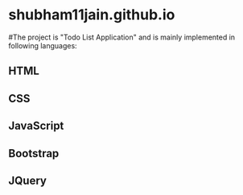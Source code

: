 # shubham11jain.github.io

#The project is "Todo List Application" and is mainly implemented in following languages:

## HTML
## CSS
## JavaScript
## Bootstrap
## JQuery
